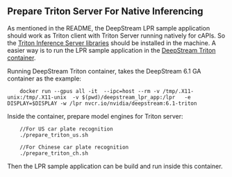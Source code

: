 ## Prepare Triton Server For Native Inferencing
As mentioned in the README, the DeepStream LPR sample application should work as Triton client with Triton Server running natively for cAPIs. So the [Triton Inference Server libraries](https://github.com/triton-inference-server/client) should be installed in the machine. A easier way is to run the LPR sample application in the [DeepStream Triton container](https://catalog.ngc.nvidia.com/orgs/nvidia/containers/deepstream). 

Running DeepStream Triton container, takes the DeepStream 6.1 GA container as the example:
```
    docker run --gpus all -it  --ipc=host --rm -v /tmp/.X11-unix:/tmp/.X11-unix  -v $(pwd)/deepstream_lpr_app:/lpr   -e DISPLAY=$DISPLAY -w /lpr nvcr.io/nvidia/deepstream:6.1-triton
```
Inside the container, prepare model engines for Triton server:
```
    //For US car plate recognition
    ./prepare_triton_us.sh

    //For Chinese car plate recognition
    ./prepare_triton_ch.sh
```

Then the LPR sample application can be build and run inside this container.
